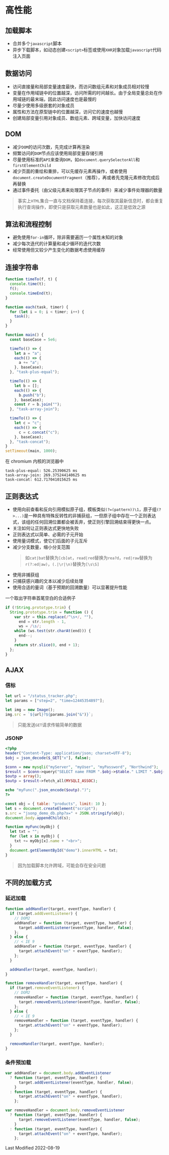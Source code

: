 # 高性能

## 加载脚本

- 合并多个`javascript`脚本
- 异步下载脚本，如动态创建`<script>`标签或使用`XHR`对象加载`javascript`代码注入页面

## 数据访问

- 访问直接量和局部变量速度最快，而访问数组元素和对象成员相对较慢
- 变量在作用域链中的位置越深，访问所需的时间越长。由于全局变量总处在作用域链的最末端，因此访问速度也是最慢的
- 尽量少使用多级嵌套的对象成员
- 属性和方法在原型链中的位置越深，访问它的速度也越慢
- 创建局部变量引用对象成员、数组元素、跨域变量，加快访问速度

## DOM

- 减少`DOM`的访问次数，先完成计算再渲染
- 频繁访问的`DOM`节点应该使用局部变量存储引用
- 尽量使用标准的`API`来查询`DOM`，如`document.querySelectorAll`和`firstElementChild`
- 减少页面的重绘和重排，可以先缓存元素再操作，或者使用`document.createDocumentFragment`（推荐），再或者先克隆元素修改完成后再替换
- 通过事件委托（由父级元素来处理其子节点的事件）来减少事件处理器的数量

> 事实上`HTML`集合一直与文档保持着连接，每次获取其最新信息时，都会重复执行查询操作，即使只是获取元素数量也是如此，这正是低效之源

## 算法和流程控制

- 避免使用`for-in`循环，除非需要遍历一个属性未知的对象
- 减少每次迭代的计算量和减少循环的迭代次数
- 经常使用但又较少产生变化的数据考虑使用缓存

## 连接字符串

```javascript
function timeTo(f, t) {
  console.time(t);
  f();
  console.timeEnd(t);
}

function each(task, timer) {
  for (let i = 0; i < timer; i++) {
    task();
  }
}

function main() {
  const baseCase = 5e6;

  timeTo(() => {
    let a = "a";
    each(() => {
      a += "a";
    }, baseCase);
  }, "task-plus-equal");

  timeTo(() => {
    let b = [];
    each(() => {
      b.push("b");
    }, baseCase);
    const r = b.join("");
  }, "task-array-join");

  timeTo(() => {
    let c = "c";
    each(() => {
      c = c.concat("c");
    }, baseCase);
  }, "task-concat");
}
setTimeout(main, 1000);
```

在 chromium 内核的浏览器中

```
task-plus-equal: 526.25390625 ms
task-array-join: 269.375244140625 ms
task-concat: 612.717041015625 ms
```

## 正则表达式

- 使用向前查看和反向引用模拟原子组，模板类似`(?=(pattern))\1`，原子组`(?>...)`是一种具有特殊反转性的非捕获组，一但原子组中存在一个正则表达式，该组的任何回溯位置都会被丢弃，使正则引擎回溯结束得更快一点。
- 关注如何让正则表达式更快地失败
- 正则表达式以简单、必需的子元开始
- 使用量词模式，使它们后面的子元互斥
- 减少分支数量，缩小分支范围
  > 如`cat|bat`替换为`[cb]at`，`read|red`替换为`rea?d`，`red|raw`替换为`r(?:ed|aw)`，`(.|\r|\n)`替换为`[\s\S]`
- 使用非捕获组
- 只捕获感兴趣的文本以减少后续处理
- 使用合适的量词（基于预期的回溯数量）可以显著提升性能

一个取出字符串首尾空白的合适例子

```javascript
if (!String.prototype.trim) {
  String.prototype.trim = function () {
    var str = this.replace(/^\s+/, ""),
      end = str.length - 1,
      ws = /\s/;
    while (ws.test(str.charAt(end))) {
      end--;
    }
    return str.slice(0, end + 1);
  };
}
```

## AJAX

### 信标

```javascript
let url = "/status_tracker.php";
let params = ["step=2", "time=12445354897"];

let img = new Image();
img.src = `${url}?${params.join("&")}`;
```

>只能发送`GET`请求传输简单的数据

### JSONP

```php
<?php
header("Content-Type: application/json; charset=UTF-8");
$obj = json_decode($_GET["x"], false);

$conn = new mysqli("myServer", "myUser", "myPassword", "Northwind");
$result = $conn->query("SELECT name FROM ".$obj->$table." LIMIT ".$obj->$limit);
$outp = array();
$outp = $result->fetch_all(MYSQLI_ASSOC);

echo "myFunc(".json_encode($outp).")";
?>
```

```javascript
const obj = { table: "products", limit: 10 };
let s = document.createElement("script");
s.src = "jsonp_demo_db.php?x=" + JSON.stringify(obj);
document.body.appendChild(s);

function myFunc(myObj) {
  let txt = "";
  for (let x in myObj) {
    txt += myObj[x].name + "<br>";
  }
  document.getElementById("demo").innerHTML = txt;
}
```

>因为加载脚本允许跨域，可能会存在安全问题

## 不同的加载方式

### 延迟加载

```javascript
function addHandler(target, eventType, handler) {
  if (target.addEventListener) {
    // DOM2
    addHandler = function (target, eventType, handler) {
      target.addEventListener(eventType, handler, false);
    };
  } else {
    // < IE 9
    addHandler = function (target, eventType, handler) {
      target.attachEvent("on" + eventType, handler);
    };
  }

  addHandler(target, eventType, handler);
}

function removeHandler(target, eventType, handler) {
  if (target.removeEventListener) {
    // DOM2
    removeHandler = function (target, eventType, handler) {
      target.removeEventListener(eventType, handler, false);
    };
  } else {
    // < IE 9
    removeHandler = function (target, eventType, handler) {
      target.attachEvent("on" + eventType, handler);
    };
  }

  removeHandler(target, eventType, handler);
}
```

### 条件预加载

```javascript
var addHandler = document.body.addEventListener
  ? function (target, eventType, handler) {
      target.addEventListener(eventType, handler, false);
    }
  : function (target, eventType, handler) {
      target.attachEvent("on" + eventType, handler);
    };

var removeHandler = document.body.removeEventListener
  ? function (target, eventType, handler) {
      target.removeEventListener(eventType, handler, false);
    }
  : function (target, eventType, handler) {
      target.attachEvent("on" + eventType, handler);
    };
```

Last Modified 2022-08-19
